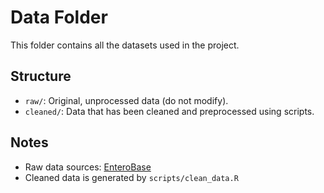 # Data Folder

This folder contains all the datasets used in the project.

## Structure
- `raw/`: Original, unprocessed data (do not modify).
- `cleaned/`: Data that has been cleaned and preprocessed using scripts.

## Notes
- Raw data sources: [EnteroBase](https://enterobase.warwick.ac.uk/)
- Cleaned data is generated by `scripts/clean_data.R`
